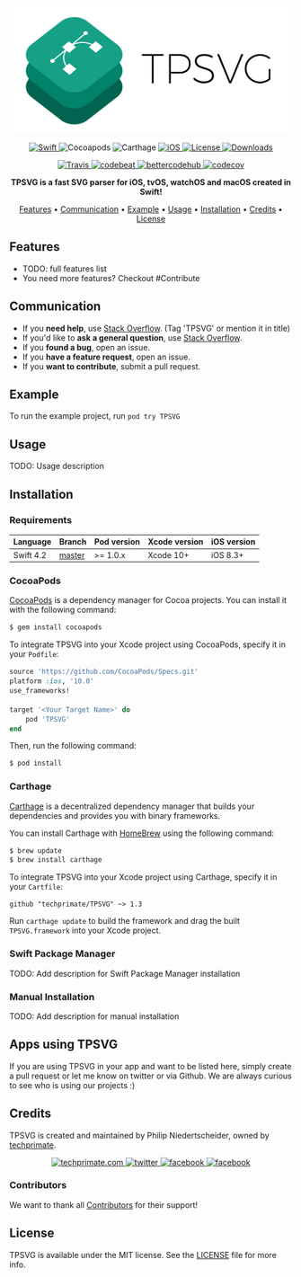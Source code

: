 <p align="center">
	<img src="https://raw.githubusercontent.com/techprimate/TPSVG/master/res/header.png" alt="TPSVG">
</p>

<p align="center">
	<a href="https://github.com/Carthage/Carthage">
		<img src="https://img.shields.io/badge/language-Swift-orange.svg?style=flat-square" alt="Swift"/>
	</a>
	<img src="https://img.shields.io/cocoapods/v/TPSVG.svg?style=flat-square" alt="Cocoapods"/>
	<img src="https://img.shields.io/badge/Carthage-compatible-blue.svg?style=flat-square" alt="Carthage"/>
	<a href="http://cocoapods.org/pods/TPSVG">
		<img src="https://img.shields.io/cocoapods/p/TPSVG.svg?style=flat-square" alt="iOS"/>
	</a>
	<a href="http://cocoapods.org/pods/TPSVG">
		<img src="https://img.shields.io/cocoapods/l/TPSVG.svg?style=flat-square" alt="License"/>
	</a>
	<a href="http://cocoapods.org/pods/TPSVG">
		<img src="https://img.shields.io/cocoapods/dt/TPSVG.svg?style=flat-square" alt="Downloads"/>
	</a>
</p>

<p align="center">
	<a href="https://travis-ci.org/techprimate/TPSVG">
		<img src="https://travis-ci.org/techprimate/TPSVG.svg?branch=master&style=flat-square" alt="Travis">
	</a>
	<a href="https://codebeat.co/projects/github-com-techprimate-tpsvg-master">
		<img src="https://codebeat.co/badges/3d242e57-5f87-433d-b5ae-715d9d0c2c25" alt="codebeat">
	</a>
	<a href="https://bettercodehub.com/results/Techprimate/TPSVG">
		<img src="https://bettercodehub.com/edge/badge/Techprimate/TPSVG" alt="bettercodehub">
	</a>
	<a href="https://codecov.io/gh/techprimate/TPSVG">
		<img src="https://img.shields.io/codecov/c/github/techprimate/TPSVG.svg?style=flat-square" alt="codecov">
	</a>
</p>

<p align="center">
	<b>
	TPSVG is a fast SVG parser for iOS, tvOS, watchOS and macOS created in Swift!
	</b>
</p>

<p align="center">
    <a href="#features">Features</a>
  • <a href="#communication">Communication</a>
  • <a href="#usage">Example</a>
  • <a href="#usage">Usage</a>
  • <a href="#installation">Installation</a>
  • <a href="#credits">Credits</a>
  • <a href="#license">License</a>
</p>

## Features

- TODO: full features list
- You need more features? Checkout #Contribute

## Communication

- If you **need help**, use [Stack Overflow](http://stackoverflow.com/questions/tagged/TPSVG). (Tag 'TPSVG' or mention it in title)
- If you'd like to **ask a general question**, use [Stack Overflow](http://stackoverflow.com/questions/tagged/TPSVG).
- If you **found a bug**, open an issue.
- If you **have a feature request**, open an issue.
- If you **want to contribute**, submit a pull request.

## Example

To run the example project, run `pod try TPSVG`

## Usage

TODO: Usage description

## Installation

### Requirements

| Language  | Branch | Pod version | Xcode version | iOS version |
| --------- | ------ | ----------- | ------------- | ----------- |
| Swift 4.2 | [master](https://github.com/techprimate/TPSVG/tree/master) | >= 1.0.x | Xcode 10+ | iOS 8.3+ |

### CocoaPods

[CocoaPods](http://cocoapods.org) is a dependency manager for Cocoa projects. You can install it with the following command:

```bash
$ gem install cocoapods
```

To integrate TPSVG into your Xcode project using CocoaPods, specify it in your `Podfile`:

```ruby
source 'https://github.com/CocoaPods/Specs.git'
platform :ios, '10.0'
use_frameworks!

target '<Your Target Name>' do
    pod 'TPSVG'
end
```

Then, run the following command:

```bash
$ pod install
```

### Carthage

[Carthage](https://github.com/Carthage/Carthage) is a decentralized dependency manager that builds your dependencies and provides you with binary frameworks.

You can install Carthage with [HomeBrew](http://brew.sh/) using the following command:

```bash
$ brew update
$ brew install carthage
```

To integrate TPSVG into your Xcode project using Carthage, specify it in your `Cartfile`:

```ogdl
github "techprimate/TPSVG" ~> 1.3
```

Run `carthage update` to build the framework and drag the built `TPSVG.framework` into your Xcode project.

### Swift Package Manager

TODO: Add description for Swift Package Manager installation

### Manual Installation

TODO: Add description for manual installation

## Apps using TPSVG

If you are using TPSVG in your app and want to be listed here, simply create a pull request or let me know on twitter or via Github.
We are always curious to see who is using our projects :)

## Credits

TPSVG is created and maintained by Philip Niedertscheider, owned by [techprimate](https://www.github.com/techprimate).

<p align="center">
	<a href="https://www.techprimate.com">
		<img src="https://img.shields.io/badge/www-techprimate.com-lightgrey.svg?style=flat-square" alt="techprimate.com">
	</a>
	<a href="http://twitter.com/techprimate">
	    <img src="https://img.shields.io/badge/twitter-@techprimate-blue.svg?style=flat-square" alt="twitter">
	</a>
	<a href="https://instagram.com/techprimate">
		<img src="https://img.shields.io/badge/instagram-@techprimate-c13584.svg?style=flat-square" alt="facebook">
	</a>
	<a href="https://facebook.com/techprimate">
		<img src="https://img.shields.io/badge/facebook-@techprimate-blue.svg?style=flat-square" alt="facebook">
	</a>
</p>


### Contributors

We want to thank all [Contributors](https://github.com/techprimate/TPSVG/graphs/contributors) for their support!

## License

TPSVG is available under the MIT license. See the [LICENSE](LICENSE) file for more info.
